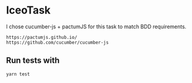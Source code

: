 # IceoTask
I chose cucumber-js + pactumJS for this task to match BDD requirements.
```
https://pactumjs.github.io/
https://github.com/cucumber/cucumber-js
```
## Run tests with
`yarn test`
